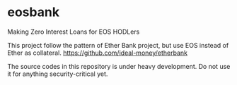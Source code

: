 # eosbank
Making Zero Interest Loans for EOS HODLers


This project follow the pattern of Ether Bank project, but use EOS instead of Ether as collateral.
https://github.com/ideal-money/etherbank

The source codes in this repository is under heavy development. Do not use it for anything security-critical yet.
